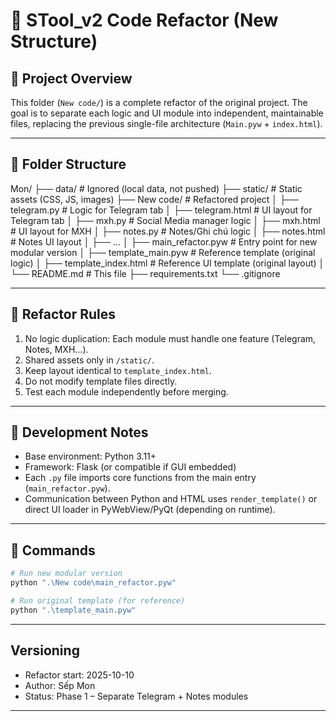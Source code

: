 # 🧩 STool_v2 Code Refactor (New Structure)

## 📂 Project Overview
This folder (`New code/`) is a complete refactor of the original project.
The goal is to separate each logic and UI module into independent, maintainable files, replacing the previous single-file architecture (`Main.pyw` + `index.html`).

---

## 🧱 Folder Structure
Mon/
├── data/ # Ignored (local data, not pushed)
├── static/ # Static assets (CSS, JS, images)
├── New code/ # Refactored project
│ ├── telegram.py # Logic for Telegram tab
│ ├── telegram.html # UI layout for Telegram tab
│ ├── mxh.py # Social Media manager logic
│ ├── mxh.html # UI layout for MXH
│ ├── notes.py # Notes/Ghi chú logic
│ ├── notes.html # Notes UI layout
│ ├── ...
│ ├── main_refactor.pyw # Entry point for new modular version
│ ├── template_main.pyw # Reference template (original logic)
│ ├── template_index.html # Reference UI template (original layout)
│ └── README.md # This file
├── requirements.txt
└── .gitignore

---

## 🚀 Refactor Rules
1. No logic duplication: Each module must handle one feature (Telegram, Notes, MXH...).
2. Shared assets only in `/static/`.
3. Keep layout identical to `template_index.html`.
4. Do not modify template files directly.
5. Test each module independently before merging.

---

## 🧠 Development Notes
- Base environment: Python 3.11+
- Framework: Flask (or compatible if GUI embedded)
- Each `.py` file imports core functions from the main entry (`main_refactor.pyw`).
- Communication between Python and HTML uses `render_template()` or direct UI loader in PyWebView/PyQt (depending on runtime).

---

## 🧰 Commands
```powershell
# Run new modular version
python ".\New code\main_refactor.pyw"

# Run original template (for reference)
python ".\template_main.pyw"
```

---

## Versioning
- Refactor start: 2025-10-10
- Author: Sếp Mon
- Status: Phase 1 – Separate Telegram + Notes modules

---
